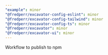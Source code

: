 ```yaml
---
"example": minor
"@fredperr/excavator-config-eslint": minor
"@fredperr/excavator-config-tailwind": minor
"@fredperr/excavator-config-ts": minor
"@fredperr/excavator": minor
"@fredperr/excavator-ui": minor
---
```


Workflow to publish to npm
